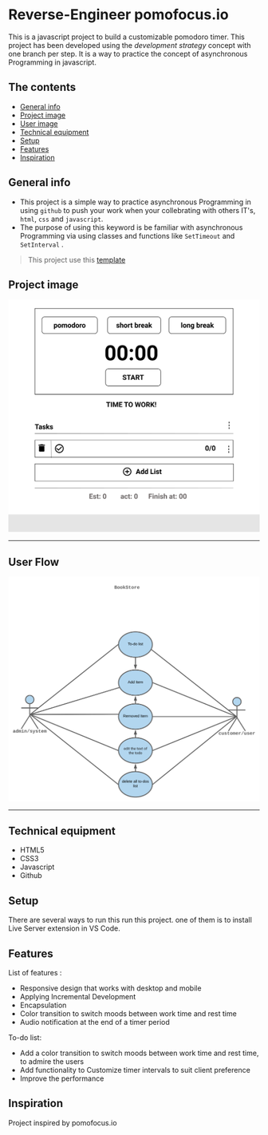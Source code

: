 # Reverse-Engineer pomofocus.io

This is a javascript project to build a customizable pomodoro timer.
This project has been developed using the _development strategy_ concept with one branch per step.
It is a way to practice the concept of asynchronous Programming in javascript.

## The contents

- [General info](#general-info)
- [Project image](#project-image)
- [User image](#user-flow)
- [Technical equipment](#technical-equipment)
- [Setup](#setup)
- [Features](#features)
- [Inspiration](#inspiration)

## General info

- This project is a simple way to practice asynchronous Programming in using `github` to push your work when your collebrating with others IT's, `html`, `css` and `javascript`.
- The purpose of using this keyword is be familiar with asynchronous Programming via using classes and functions like `SetTimeout` and `SetInterval` .

> This project use this [template](https://github.com/HackYourFutureBelgium/classes-starter)

## Project image

![Example screenshot](public/assets/images/wireframe-pomofocus.png)

---

## User Flow

![User flow](public/assets/images/User-flow.svg)

---

## Technical equipment

- HTML5
- CSS3
- Javascript
- Github

## Setup

There are several ways to run this run this project. one of them is to install Live Server extension in VS Code.

## Features

List of features :

- Responsive design that works with desktop and mobile
- Applying Incremental Development
- Encapsulation
- Color transition to switch moods between work time and rest time
- Audio notification at the end of a timer period

To-do list:

- Add a color transition to switch moods between work time and rest time, to admire the users
- Add functionality to Customize timer intervals to suit client preference
- Improve the performance

## Inspiration

Project inspired by pomofocus.io
